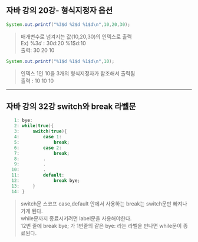 ## 자바 강의 20강- 형식지정자 옵션

```java
System.out.printf("%3$d %2$d %1$d\n",10,20,30);
```

> 매개변수로 넘겨지는 값(10,20,30)의 인덱스로 출력<br>
> Ex) %3$d:30 %2$d:20 %1\$d:10<br>
> 출력: 30 20 10<br>

```java
System.out.printf("%1$d %1$d %1$d\n",10);
```

> 인덱스 1인 10을 3개의 형식지정자가 참조해서 출력됨 <br>
> 출력 : 10 10 10 <br>

---

## 자바 강의 32강 switch와 break 라벨문

```java
   1: bye:
   2: while(true){
   3:     switch(true){
   4:         case 1:
   5:             break;
   6:         case 2:
   7:             break;
   8:         .
   9:         .
  10:         .
  11:         default:
  12:             break bye;
  13:     }
  14: }
```

> switch문 스코프 case,default 안에서 사용하는 break는 switch문만 빠져나가게 된다. <br>
> while문까지 종료시키려면 label문을 사용해야한다. <br>
> 12번 줄에 break bye; 가 1번줄의 같은 bye: 라는 라벨을 만나면 while문이 종료된다.
